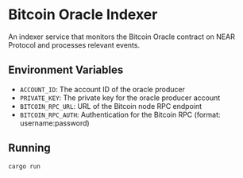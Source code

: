 # Bitcoin Oracle Indexer

An indexer service that monitors the Bitcoin Oracle contract on NEAR Protocol and processes relevant events.

## Environment Variables

- `ACCOUNT_ID`: The account ID of the oracle producer
- `PRIVATE_KEY`: The private key for the oracle producer account
- `BITCOIN_RPC_URL`: URL of the Bitcoin node RPC endpoint
- `BITCOIN_RPC_AUTH`: Authentication for the Bitcoin RPC (format: username:password)

## Running

```bash
cargo run
``` 